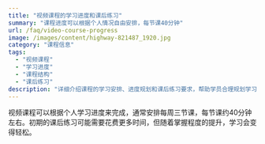 ```yaml
---
title: "视频课程的学习进度和课后练习"
summary: "课程进度可以根据个人情况自由安排，每节课40分钟"
url: /faq/video-course-progress
image: /images/content/highway-821487_1920.jpg
category: "课程信息"
tags:
  - "视频课程"
  - "学习进度"
  - "课程结构"
  - "课后练习"
description: "详细介绍课程的学习安排、进度规划和课后练习要求，帮助学员合理规划学习时间。"
---
```


视频课程可以根据个人学习进度来完成，通常安排每周三节课，每节课约40分钟左右。初期的课后练习可能需要花费更多时间，但随着掌握程度的提升，学习会变得轻松。
